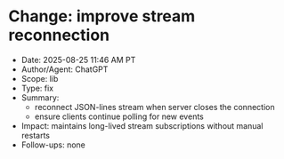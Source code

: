 # Change: improve stream reconnection

- Date: 2025-08-25 11:46 AM PT
- Author/Agent: ChatGPT
- Scope: lib
- Type: fix
- Summary:
  - reconnect JSON-lines stream when server closes the connection
  - ensure clients continue polling for new events
- Impact:
  maintains long-lived stream subscriptions without manual restarts
- Follow-ups:
  none
